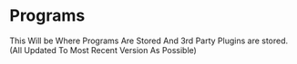 # Programs 
This Will be Where Programs Are Stored And 3rd Party Plugins are stored. (All Updated To Most Recent Version As Possible)
